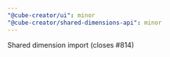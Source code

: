 ```yaml
---
"@cube-creator/ui": minor
"@cube-creator/shared-dimensions-api": minor
---
```


Shared dimension import (closes #814)
